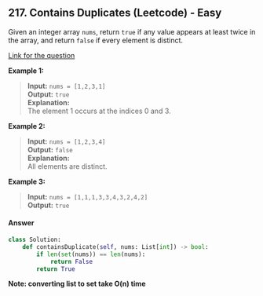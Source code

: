 ## 217. Contains Duplicates (Leetcode) - Easy

Given an integer array `nums`, return `true` if any value appears at least twice in the array, and return `false` if every element is distinct.

[Link for the question](https://leetcode.com/problems/contains-duplicate/description/)

**Example 1:**

> **Input:** `nums = [1,2,3,1]`  
> **Output:** `true`  
> **Explanation:**  
> The element 1 occurs at the indices 0 and 3.

**Example 2:**

> **Input:** `nums = [1,2,3,4]`  
> **Output:** `false`  
> **Explanation:**  
> All elements are distinct.

**Example 3:**

> **Input:** `nums = [1,1,1,3,3,4,3,2,4,2]`  
> **Output:** `true`


#### Answer

```Python
class Solution:
    def containsDuplicate(self, nums: List[int]) -> bool:
        if len(set(nums)) == len(nums):
            return False
        return True
```

**Note: converting list to set take O(n) time**